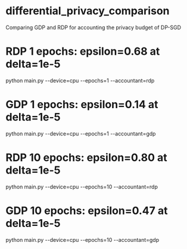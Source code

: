 # differential_privacy_comparison
Comparing GDP and RDP for accounting the privacy budget of DP-SGD

# RDP 1 epochs: epsilon=0.68 at delta=1e-5
python main.py --device=cpu --epochs=1 --accountant=rdp

# GDP 1 epochs: epsilon=0.14 at delta=1e-5
python main.py --device=cpu --epochs=1 --accountant=gdp

# RDP 10 epochs: epsilon=0.80 at delta=1e-5
python main.py --device=cpu --epochs=10 --accountant=rdp

# GDP 10 epochs: epsilon=0.47 at delta=1e-5
python main.py --device=cpu --epochs=10 --accountant=gdp